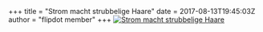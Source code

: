 +++
title = "Strom macht strubbelige Haare"
date = 2017-08-13T19:45:03Z
author = "flipdot member"
+++
[![Strom macht strubbelige
Haare](https://flipdot.org/blog/uploads/20170813_204108.serendipityThumb.jpg)](https://flipdot.org/blog/uploads/20170813_204108.jpg)
